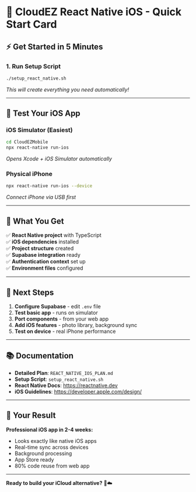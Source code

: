 # 🚀 CloudEZ React Native iOS - Quick Start Card

## ⚡ **Get Started in 5 Minutes**

### **1. Run Setup Script**
```bash
./setup_react_native.sh
```
*This will create everything you need automatically!*

---

## 📱 **Test Your iOS App**

### **iOS Simulator (Easiest)**
```bash
cd CloudEZMobile
npx react-native run-ios
```
*Opens Xcode + iOS Simulator automatically*

### **Physical iPhone**
```bash
npx react-native run-ios --device
```
*Connect iPhone via USB first*

---

## 🔧 **What You Get**

✅ **React Native project** with TypeScript  
✅ **iOS dependencies** installed  
✅ **Project structure** created  
✅ **Supabase integration** ready  
✅ **Authentication context** set up  
✅ **Environment files** configured  

---

## 🎯 **Next Steps**

1. **Configure Supabase** - edit `.env` file
2. **Test basic app** - runs on simulator
3. **Port components** - from your web app
4. **Add iOS features** - photo library, background sync
5. **Test on device** - real iPhone performance

---

## 📚 **Documentation**

- **Detailed Plan**: `REACT_NATIVE_IOS_PLAN.md`
- **Setup Script**: `setup_react_native.sh`
- **React Native Docs**: https://reactnative.dev
- **iOS Guidelines**: https://developer.apple.com/design/

---

## 🚀 **Your Result**

**Professional iOS app in 2-4 weeks:**
- Looks exactly like native iOS apps
- Real-time sync across devices
- Background processing
- App Store ready
- 80% code reuse from web app

---

**Ready to build your iCloud alternative?** 🍎☁️

